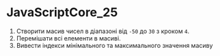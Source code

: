 # JavaScriptCore_25
1. Створити масив чисел в діапазоні від ```-50``` до ```30``` з кроком ```4```.
2. Перемішати всі елементи в масиві.
3. Вивести індекси мінімального та максимального значення масиву
